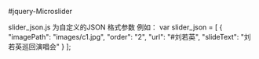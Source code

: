 #jquery-Microslider

slider_json.js
为自定义的JSON 格式参数
例如：
var slider_json = [
	{
		"imagePath": "images/c1.jpg",
		"order": "2",
		"url": "#刘若英",
		"slideText": "刘若英巡回演唱会"
	}
];

